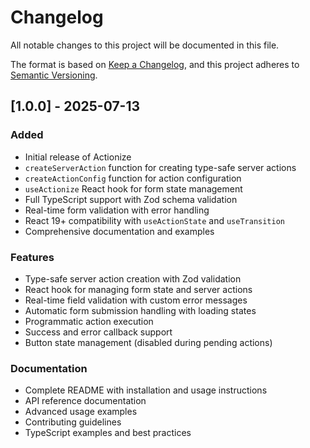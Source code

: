 # Changelog

All notable changes to this project will be documented in this file.

The format is based on [Keep a Changelog](https://keepachangelog.com/en/1.0.0/),
and this project adheres to [Semantic Versioning](https://semver.org/spec/v2.0.0.html).

## [1.0.0] - 2025-07-13

### Added

- Initial release of Actionize
- `createServerAction` function for creating type-safe server actions
- `createActionConfig` function for action configuration
- `useActionize` React hook for form state management
- Full TypeScript support with Zod schema validation
- Real-time form validation with error handling
- React 19+ compatibility with `useActionState` and `useTransition`
- Comprehensive documentation and examples

### Features

- Type-safe server action creation with Zod validation
- React hook for managing form state and server actions
- Real-time field validation with custom error messages
- Automatic form submission handling with loading states
- Programmatic action execution
- Success and error callback support
- Button state management (disabled during pending actions)

### Documentation

- Complete README with installation and usage instructions
- API reference documentation
- Advanced usage examples
- Contributing guidelines
- TypeScript examples and best practices

